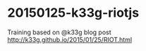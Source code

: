 # 20150125-k33g-riotjs
Training based on @k33g blog post http://k33g.github.io/2015/01/25/RIOT.html
